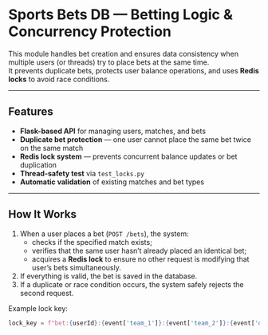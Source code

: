 # Sports Bets DB — Betting Logic & Concurrency Protection

This module handles bet creation and ensures data consistency when multiple users (or threads) try to place bets at the same time.  
It prevents duplicate bets, protects user balance operations, and uses **Redis locks** to avoid race conditions.

---

## Features

- **Flask-based API** for managing users, matches, and bets  
- **Duplicate bet protection** — one user cannot place the same bet twice on the same match  
- **Redis lock system** — prevents concurrent balance updates or bet duplication  
- **Thread-safety test** via `test_locks.py`  
- **Automatic validation** of existing matches and bet types  

---

## How It Works

1. When a user places a bet (`POST /bets`), the system:
   - checks if the specified match exists;
   - verifies that the same user hasn’t already placed an identical bet;
   - acquires a **Redis lock** to ensure no other request is modifying that user’s bets simultaneously.
2. If everything is valid, the bet is saved in the database.
3. If a duplicate or race condition occurs, the system safely rejects the second request.

Example lock key:
```python
lock_key = f"bet:{userId}:{event['team_1']}:{event['team_2']}:{event['date']}"